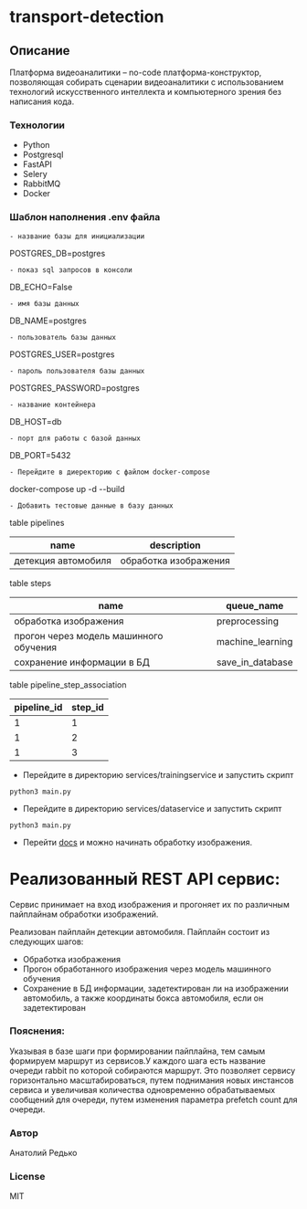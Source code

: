 # transport-detection
## Описание
Платформа видеоаналитики – no-code платформа-конструктор, позволяющая собирать сценарии видеоаналитики с использованием технологий искусственного интеллекта и компьютерного зрения без написания кода.

### Технологии
- Python
- Postgresql
- FastAPI
- Selery
- RabbitMQ
- Docker

### Шаблон наполнения .env файла

```
- название базы для инициализации
```
POSTGRES_DB=postgres
```
- показ sql запросов в консоли
```
DB_ECHO=False
```
- имя базы данных
```
DB_NAME=postgres
```
- пользователь базы данных
```
POSTGRES_USER=postgres
```
- пароль пользователя базы данных
```
POSTGRES_PASSWORD=postgres
```
- название контейнера
```
DB_HOST=db
```
- порт для работы с базой данных
```
DB_PORT=5432
```
- Перейдите в диеректорию с файлом docker-compose
```
docker-compose up -d --build
```
- Добавить тестовые данные в базу данных
```
table pipelines

| name                | description           |
|---------------------|-----------------------|
| детекция автомобиля | обработка изображения |

table steps

| name                                   | queue_name       |
|----------------------------------------|------------------|
| обработка изображения                  | preprocessing    |
| прогон через модель машинного обучения | machine_learning |
| сохранение информации в БД             | save_in_database |


table pipeline_step_association

| pipeline_id | step_id |
|-------------|---------|
| 1           | 1       |
| 1           | 2       |
| 1           | 3       |

- Перейдите в директорию services/trainingservice и запустить скрипт
```
python3 main.py
```
- Перейдите в директорию services/dataservice и запустить скрипт
```
python3 main.py
```
- Перейти [docs](http://127.0.0.1:8000/docs) и можно начинать обработку изображения.

# Реализованный REST API сервис:

Сервис принимает на вход изображения и прогоняет их по различным пайплайнам обработки изображений.
 
Реализован пайплайн детекции автомобиля. Пайплайн состоит из следующих шагов:

- Обработка изображения
- Прогон обработанного изображения через модель машинного обучения
- Сохранение в БД информации, задетектирован ли на изображении автомобиль, а также координаты бокса автомобиля, если он задетектирован


### Пояснения:
Указывая в базе шаги при формировании пайплайна, тем самым формируем маршрут из сервисов.У каждого шага есть название очереди rabbit по которой собираются маршрут. Это позволяет сервису горизонтально масштабироваться, путем поднимания новых инстансов сервиса и увеличивая количества одновременно обрабатываемых сообщений для очереди, путем изменения параметра prefetch count для очереди.
### Автор
Анатолий Редько

### License
MIT